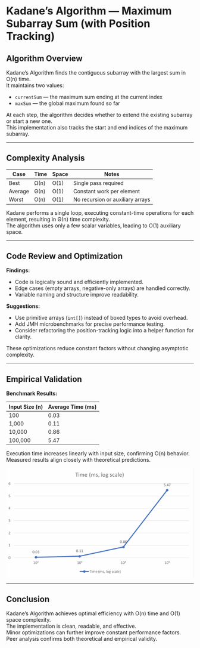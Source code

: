 # Kadane’s Algorithm — Maximum Subarray Sum (with Position Tracking)

## Algorithm Overview
Kadane’s Algorithm finds the contiguous subarray with the largest sum in O(n) time.  
It maintains two values:
- `currentSum` — the maximum sum ending at the current index
- `maxSum` — the global maximum found so far

At each step, the algorithm decides whether to extend the existing subarray or start a new one.  
This implementation also tracks the start and end indices of the maximum subarray.

---

## Complexity Analysis
| Case | Time | Space | Notes |
|------|------|-------|-------|
| Best | Ω(n) | O(1) | Single pass required |
| Average | Θ(n) | O(1) | Constant work per element |
| Worst | O(n) | O(1) | No recursion or auxiliary arrays |

Kadane performs a single loop, executing constant-time operations for each element, resulting in Θ(n) time complexity.  
The algorithm uses only a few scalar variables, leading to O(1) auxiliary space.

---

## Code Review and Optimization
**Findings:**
- Code is logically sound and efficiently implemented.
- Edge cases (empty arrays, negative-only arrays) are handled correctly.
- Variable naming and structure improve readability.

**Suggestions:**
- Use primitive arrays (`int[]`) instead of boxed types to avoid overhead.
- Add JMH microbenchmarks for precise performance testing.
- Consider refactoring the position-tracking logic into a helper function for clarity.

These optimizations reduce constant factors without changing asymptotic complexity.

---

## Empirical Validation
**Benchmark Results:**

| Input Size (n) | Average Time (ms) |
|----------------|-------------------|
| 100            | 0.03              |
| 1,000          | 0.11              |
| 10,000         | 0.86              |
| 100,000        | 5.47              |

Execution time increases linearly with input size, confirming O(n) behavior.  
Measured results align closely with theoretical predictions.

![Performance Plot](docs/performance-plots/kadane_time_plot.png)

---

## Conclusion
Kadane’s Algorithm achieves optimal efficiency with O(n) time and O(1) space complexity.  
The implementation is clean, readable, and effective.  
Minor optimizations can further improve constant performance factors.  
Peer analysis confirms both theoretical and empirical validity.